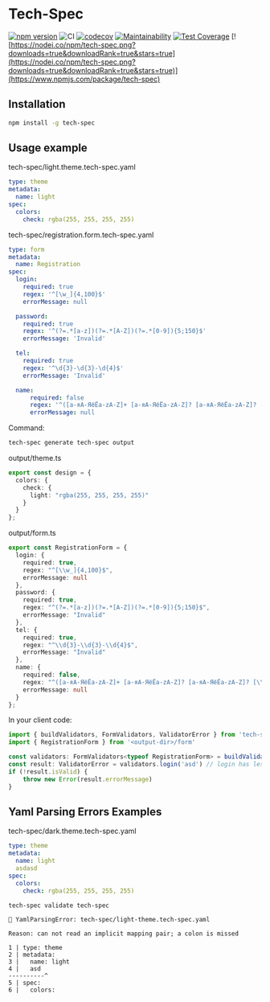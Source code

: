 # Tech-Spec
[![npm version](https://badge.fury.io/js/tech-spec.svg)](https://badge.fury.io/js/tech-spec)
![CI](https://github.com/Voldemat/tech-spec/actions/workflows/publish.yaml/badge.svg)
[![codecov](https://codecov.io/gh/Voldemat/tech-spec/branch/main/graph/badge.svg?token=8YG300JEWB)](https://codecov.io/gh/Voldemat/tech-spec)
[![Maintainability](https://api.codeclimate.com/v1/badges/8a112c2fa15b633c018e/maintainability)](https://codeclimate.com/github/Voldemat/tech-spec/maintainability)
[![Test Coverage](https://api.codeclimate.com/v1/badges/8a112c2fa15b633c018e/test_coverage)](https://codeclimate.com/github/Voldemat/tech-spec/test_coverage)
[![https://nodei.co/npm/tech-spec.png?downloads=true&downloadRank=true&stars=true](https://nodei.co/npm/tech-spec.png?downloads=true&downloadRank=true&stars=true)](https://www.npmjs.com/package/tech-spec)

## Installation
```bash
npm install -g tech-spec
```

## Usage example

tech-spec/light.theme.tech-spec.yaml
```yaml
type: theme
metadata:
  name: light
spec:
  colors:
    check: rgba(255, 255, 255, 255)
```
tech-spec/registration.form.tech-spec.yaml
```yaml
type: form
metadata:
  name: Registration
spec:
  login:
    required: true
    regex: '^[\w_]{4,100}$'
    errorMessage: null

  password:
    required: true
    regex: '^(?=.*[a-z])(?=.*[A-Z])(?=.*[0-9]){5;150}$'
    errorMessage: 'Invalid'

  tel:
    required: true
    regex: '^\d{3}-\d{3}-\d{4}$'
    errorMessage: 'Invalid'

  name:
      required: false
      regex: '^([а-яА-ЯёЁa-zA-Z]+ [а-яА-ЯёЁa-zA-Z]? [а-яА-ЯёЁa-zA-Z]? [\-\s]*){1;150}$'
      errorMessage: null

```

Command:
```bash
tech-spec generate tech-spec output
```

output/theme.ts
```typescript
export const design = {
  colors: {
    check: {
      light: "rgba(255, 255, 255, 255)"
    }
  }
};
```
output/form.ts
```typescript
export const RegistrationForm = {
  login: {
    required: true,
    regex: "^[\\w_]{4,100}$",
    errorMessage: null
  },
  password: {
    required: true,
    regex: "^(?=.*[a-z])(?=.*[A-Z])(?=.*[0-9]){5;150}$",
    errorMessage: "Invalid"
  },
  tel: {
    required: true,
    regex: "^\\d{3}-\\d{3}-\\d{4}$",
    errorMessage: "Invalid"
  },
  name: {
    required: false,
    regex: "^([а-яА-ЯёЁa-zA-Z]+ [а-яА-ЯёЁa-zA-Z]? [а-яА-ЯёЁa-zA-Z]? [\\-\\s]*){1;150}$",
    errorMessage: null
  }
};
```

In your client code:
```typescript
import { buildValidators, FormValidators, ValidatorError } from 'tech-spec'
import { RegistrationForm } from '<output-dir>/form'

const validators: FormValidators<typeof RegistrationForm> = buildValidators(RegistrationForm)
const result: ValidatorError = validators.login('asd') // login has less characters than required in spec
if (!result.isValid) {
    throw new Error(result.errorMessage)
}
```


## Yaml Parsing Errors Examples

tech-spec/dark.theme.tech-spec.yaml
```yaml
type: theme
metadata:
  name: light
  asdasd
spec:
  colors:
    check: rgba(255, 255, 255, 255)
```
```bash
tech-spec validate tech-spec
```

    🚨 YamlParsingError: tech-spec/light-theme.tech-spec.yaml

    Reason: can not read an implicit mapping pair; a colon is missed

    1 | type: theme
    2 | metadata:
    3 |   name: light
    4 |   asd
    ----------^
    5 | spec:
    6 |   colors:
